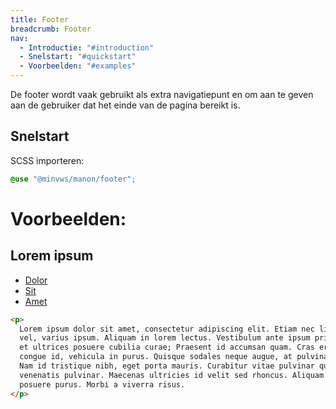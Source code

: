 ```yaml
---
title: Footer
breadcrumb: Footer
nav:
  - Introductie: "#introduction"
  - Snelstart: "#quickstart"
  - Voorbeelden: "#examples"
---
```


<p id="introduction">De footer wordt vaak gebruikt als extra navigatiepunt en om aan te geven aan de
gebruiker dat het einde van de pagina bereikt is.</p>

<h2 id="quickstart">Snelstart</h2>

SCSS importeren:

```scss
@use "@minvws/manon/footer";
```

<h1 id="examples" class="page-title">Voorbeelden:</h1>

<footer>
  <nav aria-labelledby="footer-nav-1-heading">
    <h2 id="footer-nav-1-heading">Lorem ipsum</h2>
    <ul>
      <li><a href="footer">Dolor</a></li>
      <li><a href="footer">Sit</a></li>
      <li><a href="footer">Amet</a></li>
    </ul>
  </nav>
</footer>

```html
<p>
  Lorem ipsum dolor sit amet, consectetur adipiscing elit. Etiam nec libero dictum, ultrices orci
  vel, varius ipsum. Aliquam in lorem lectus. Vestibulum ante ipsum primis in faucibus orci luctus
  et ultrices posuere cubilia curae; Praesent id accumsan quam. Cras erat diam, vestibulum vel
  congue id, vehicula in purus. Quisque sodales neque augue, at pulvinar ligula sodales vestibulum.
  Nam id tristique nibh, eget porta mauris. Curabitur vitae pulvinar quam. Mauris id risus vel diam
  venenatis pulvinar. Maecenas ultricies id velit sed rhoncus. Aliquam erat volutpat. Phasellus et
  posuere purus. Morbi a viverra risus.
</p>
```
